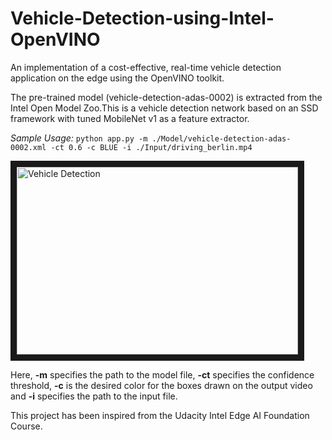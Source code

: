 # Vehicle-Detection-using-Intel-OpenVINO

An implementation of a cost-effective, real-time vehicle detection application on the edge using the OpenVINO toolkit.

The pre-trained model (vehicle-detection-adas-0002) is extracted from the Intel Open Model Zoo.This is a vehicle detection network based on an SSD framework with tuned MobileNet v1 as a feature extractor. 

*Sample Usage:*
`python app.py -m ./Model/vehicle-detection-adas-0002.xml -ct 0.6 -c BLUE -i ./Input/driving_berlin.mp4`

<a href="https://github.com/skhiearth/skhiearth.github.io/blob/master/images/vehicle_detection.gif?raw=true" target="_blank">
<img src="https://github.com/skhiearth/skhiearth.github.io/blob/master/images/vehicle_detection.gif?raw=true" 
alt="Vehicle Detection" width="450" height="300" border="10" /></a>

Here, **-m** specifies the path to the model file, **-ct** specifies the confidence threshold, **-c** is the desired color for the boxes drawn on the output video and **-i** specifies the path to the input file.

This project has been inspired from the Udacity Intel Edge AI Foundation Course.
